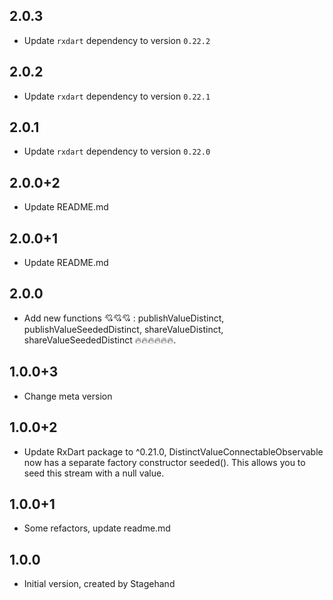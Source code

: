 ## 2.0.3

- Update `rxdart` dependency to version `0.22.2`

## 2.0.2

- Update `rxdart` dependency to version `0.22.1`

## 2.0.1

- Update `rxdart` dependency to version `0.22.0`

## 2.0.0+2

- Update README.md

## 2.0.0+1

- Update README.md

## 2.0.0

- Add new functions 💘💘💘 : publishValueDistinct, publishValueSeededDistinct, shareValueDistinct, shareValueSeededDistinct 🔥🔥🔥🔥🔥🔥.

## 1.0.0+3

- Change meta version

## 1.0.0+2

- Update RxDart package to ^0.21.0, DistinctValueConnectableObservable now has a separate factory constructor seeded().
  This allows you to seed this stream with a null value.

## 1.0.0+1

- Some refactors, update readme.md

## 1.0.0

- Initial version, created by Stagehand

